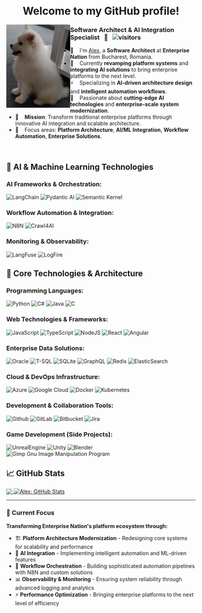 <div align='center'><h1>Welcome to my GitHub profile!</h1></div>

<img src='https://github.com/alexandrupetrut/alexandrupetrut/blob/main/1610444347020.jpg' width="170" align='left'>

 ###      Software Architect & AI Integration Specialist &nbsp; 👋  &nbsp; ![visitors](https://visitor-badge.glitch.me/badge?page_id=https://github.com/alex-enterprisenation)
 -  🏢 &nbsp;&nbsp; I'm [Alex](https://www.linkedin.com/in/petrut-alex/), a **Software Architect** at **Enterprise Nation** from Bucharest, Romania.
 -  🚀 &nbsp;&nbsp; Currently **revamping platform systems** and **integrating AI solutions** to bring enterprise platforms to the next level.
 -  ⚡ &nbsp;&nbsp; Specializing in **AI-driven architecture design** and **intelligent automation workflows**.
 -  🤖 &nbsp;&nbsp; Passionate about **cutting-edge AI technologies** and **enterprise-scale system modernization**.
 -  🥅  &nbsp;&nbsp; **Mission**: Transform traditional enterprise platforms through innovative AI integration and scalable architecture.
 -  🎯 &nbsp;&nbsp; Focus areas: **Platform Architecture**, **AI/ML Integration**, **Workflow Automation**, **Enterprise Solutions**.

<br />

## 🤖 AI & Machine Learning Technologies

### AI Frameworks & Orchestration:
![LangChain](https://img.shields.io/badge/LangChain-1C3C3C?style=for-the-badge&logo=langchain&logoColor=white)
![Pydantic AI](https://img.shields.io/badge/Pydantic_AI-092749?style=for-the-badge&logo=pydantic&logoColor=white)
![Semantic Kernel](https://img.shields.io/badge/Semantic_Kernel-5C2D91?style=for-the-badge&logo=microsoft&logoColor=white)

### Workflow Automation & Integration:
![N8N](https://img.shields.io/badge/N8N-EA4B71?style=for-the-badge&logo=n8n&logoColor=white)
![Crawl4AI](https://img.shields.io/badge/Crawl4AI-FF6B6B?style=for-the-badge&logo=spider&logoColor=white)

### Monitoring & Observability:
![LangFuse](https://img.shields.io/badge/LangFuse-7C3AED?style=for-the-badge&logo=chainlink&logoColor=white)
![LogFire](https://img.shields.io/badge/LogFire-FF4500?style=for-the-badge&logo=fire&logoColor=white)

## 🔧 Core Technologies & Architecture

### Programming Languages:
![Python](https://img.shields.io/badge/Python-3776AB?style=for-the-badge&logo=python&logoColor=white)
![C#](https://img.shields.io/badge/c%23%20-%23239120.svg?&style=for-the-badge&logo=c-sharp&logoColor=white)
![Java](https://img.shields.io/badge/java-%23ED8B00.svg?style=for-the-badge&logo=java&logoColor=white)
![C](https://img.shields.io/badge/c%20-%2300599C.svg?&style=for-the-badge&logo=c&logoColor=white)

### Web Technologies & Frameworks:
![JavaScript](https://img.shields.io/badge/javascript%20-%23323330.svg?&style=for-the-badge&logo=javascript&logoColor=%23F7DF1E)
![TypeScript](https://img.shields.io/badge/typescript%20-%23007ACC.svg?&style=for-the-badge&logo=typescript&logoColor=white)
![NodeJS](https://img.shields.io/badge/node.js-6DA55F?style=for-the-badge&logo=node.js&logoColor=white)
![React](https://img.shields.io/badge/React-20232A?style=for-the-badge&logo=react&logoColor=61DAFB)
![Angular](https://img.shields.io/badge/angular%20-%23DD0031.svg?&style=for-the-badge&logo=angular&logoColor=white)

### Enterprise Data Solutions:
![Oracle](https://img.shields.io/badge/oracle%20-%23F00000.svg?&style=for-the-badge&logo=oracle&logoColor=white)
![T-SQL](https://img.shields.io/badge/Microsoft_SQL_Server-CC2927?style=for-the-badge&logo=microsoft-sql-server&logoColor=white)
![SQLite](https://img.shields.io/badge/sqlite-%2307405e.svg?&style=for-the-badge&logo=sqlite&logoColor=white)
![GraphQL](https://img.shields.io/badge/-GraphQL-E10098?style=for-the-badge&logo=graphql&logoColor=white)
![Redis](https://img.shields.io/badge/redis-%23DD0031.svg?style=for-the-badge&logo=redis&logoColor=white)
![ElasticSearch](https://img.shields.io/badge/-ElasticSearch-005571?style=for-the-badge&logo=elasticsearch)

### Cloud & DevOps Infrastructure:
![Azure](https://img.shields.io/badge/azure-%230072C6.svg?style=for-the-badge&logo=microsoftazure&logoColor=white)
![Google Cloud](https://img.shields.io/badge/GoogleCloud-%234285F4.svg?style=for-the-badge&logo=google-cloud&logoColor=white)
![Docker](https://img.shields.io/badge/docker%20-%230db7ed.svg?&style=for-the-badge&logo=docker&logoColor=white)
![Kubernetes](https://img.shields.io/badge/kubernetes%20-%23326ce5.svg?&style=for-the-badge&logo=kubernetes&logoColor=white)

### Development & Collaboration Tools:
![Github](https://img.shields.io/badge/github%20-%23121011.svg?&style=for-the-badge&logo=github&logoColor=white)
![GitLab](https://img.shields.io/badge/gitlab-%23181717.svg?style=for-the-badge&logo=gitlab&logoColor=white)
![Bitbucket](https://img.shields.io/badge/bitbucket%20-%230047B3.svg?&style=for-the-badge&logo=bitbucket&logoColor=white)
![Jira](https://img.shields.io/badge/jira-%230A0FFF.svg?style=for-the-badge&logo=jira&logoColor=white)

### Game Development (Side Projects):
![UnrealEngine](https://img.shields.io/badge/unreal%20engine%20-%23313131.svg?&style=for-the-badge&logo=unreal%20engine&logoColor=white)
![Unity](https://img.shields.io/badge/unity%20-%23000000.svg?&style=for-the-badge&logo=unity&logoColor=white)
![Blender](https://img.shields.io/badge/blender-%23F5792A.svg?style=for-the-badge&logo=blender&logoColor=white)
![Gimp Gnu Image Manipulation Program](https://img.shields.io/badge/Gimp-657D8B?style=for-the-badge&logo=gimp&logoColor=FFFFFF)

## &#x1f4c8; GitHub Stats

<a href="https://github.com/alex-enterprisenation/alex-enterprisenation">
  <img align="center" src="https://github-readme-stats.vercel.app/api/top-langs/?username=alex-enterprisenation&theme=tokyonight&langs_count=20&include_all_commits=true&layout=compact&hide=html,css" />
</a>
<a href="https://github.com/alex-enterprisenation/alex-enterprisenation">
  <img align="center" src="https://github-readme-stats.vercel.app/api?username=alex-enterprisenation&show_icons=true&theme=tokyonight&line_height=27&count_private=true&title_color=ffffff&text_color=c9cacc&icon_color=2bbc8a&bg_color=1d1f21" alt="Alex: GitHub Stats" />
</a>

---

### 🌟 Current Focus
**Transforming Enterprise Nation's platform ecosystem through:**
- 🏗️ **Platform Architecture Modernization** - Redesigning core systems for scalability and performance
- 🤖 **AI Integration** - Implementing intelligent automation and ML-driven features
- 🔄 **Workflow Orchestration** - Building sophisticated automation pipelines with N8N and custom solutions
- 📊 **Observability & Monitoring** - Ensuring system reliability through advanced logging and analytics
- ⚡ **Performance Optimization** - Bringing enterprise platforms to the next level of efficiency

<!-- links to social media icons -->

<!-- icons with padding -->
[2.1]: http://i.imgur.com/0o48UoR.png (github icon with padding)

<!-- icons without padding -->
[2.2]: http://i.imgur.com/9I6NRUm.png (github icon without padding)
[3.2]: https://raw.githubusercontent.com/MartinHeinz/MartinHeinz/master/linkedin-3-16.png (LinkedIn icon without padding)


<!-- links to your social media accounts -->
[2]: https://github.com/alex-enterprisenation


<!-- Resources -->
<!-- Icons: https://simpleicons.org/ -->
<!-- GitHub Stats: https://github.com/anuraghazra/github-readme-stats -->
<!-- Emojis: https://emojipedia.org/emoji/ -->
<!-- HTML Emojis: https://www.fileformat.info/index.htm -->
<!-- Shields: https://shields.io/ -->
<!-- Awesome GitHub Profile README: https://github.com/abhisheknaiidu/awesome-github-profile-readme -->
<!-- Epic badges: https://github.com/Ileriayo/markdown-badges -->
